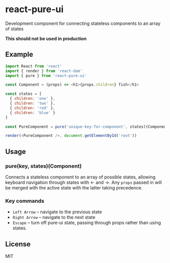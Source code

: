# react-pure-ui

Development component for connecting stateless components to an array of states

**This should not be used in production**

## Example

``` js
import React from 'react'
import { render } from 'react-dom'
import { pure } from 'react-pure-ui'

const Component = (props) => <h1>{props.children} fish</h1>

const states = [
  { children: 'one' },
  { children: 'two' },
  { children: 'red' },
  { children: 'blue' }
]

const PureComponent = pure('unique-key-for-component', states)(Component)

render(<PureComponent />, document.getElementById('root'))
```

## Usage

### pure(key, states)(Component)

Connects a stateless component to an array of possible states, allowing keyboard navigation through states with ← and →. Any `props` passed in will be merged with the active state with the latter taking precedence.

### Key commands

- `Left Arrow` – navigate to the previous state
- `Right Arrow` – navigate to the next state
- `Escape` – turn off pure-ui state, passing through props rather than using states.

## License

MIT
